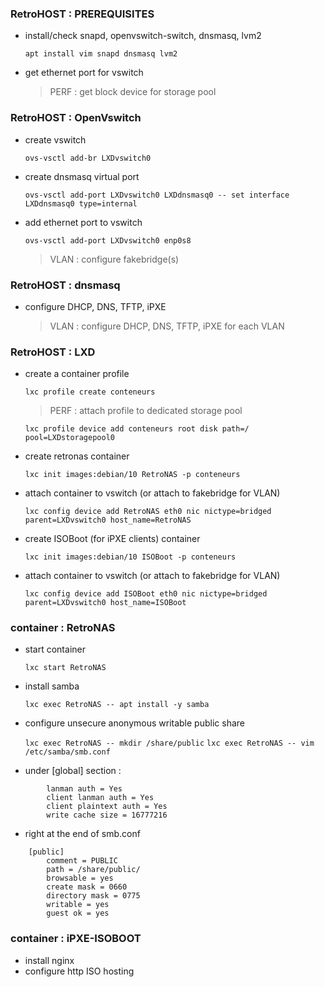 ### RetroHOST : PREREQUISITES

- install/check snapd, openvswitch-switch, dnsmasq, lvm2

	`apt install vim snapd dnsmasq lvm2`
- get ethernet port for vswitch

	> PERF : get block device for storage pool

### RetroHOST : OpenVswitch

- create vswitch
	
	`ovs-vsctl add-br LXDvswitch0`
- create dnsmasq virtual port
	
	`ovs-vsctl add-port LXDvswitch0 LXDdnsmasq0 -- set interface LXDdnsmasq0 type=internal`
- add ethernet port to vswitch
	
	`ovs-vsctl add-port LXDvswitch0 enp0s8`
	
	> VLAN : configure fakebridge(s)

### RetroHOST : dnsmasq

- configure DHCP, DNS, TFTP, iPXE

	> VLAN : configure DHCP, DNS, TFTP, iPXE for each VLAN

### RetroHOST : LXD

- create a container profile
	
	`lxc profile create conteneurs`
	
	> PERF : attach profile to dedicated storage pool
		
	`lxc profile device add conteneurs root disk path=/ pool=LXDstoragepool0`

- create retronas container
	
	`lxc init images:debian/10 RetroNAS -p conteneurs`
- attach container to vswitch (or attach to fakebridge for VLAN)
	
	`lxc config device add RetroNAS eth0 nic nictype=bridged parent=LXDvswitch0 host_name=RetroNAS`

- create ISOBoot (for iPXE clients) container
	
	`lxc init images:debian/10 ISOBoot -p conteneurs`
- attach container to vswitch (or attach to fakebridge for VLAN)
	
	`lxc config device add ISOBoot eth0 nic nictype=bridged parent=LXDvswitch0 host_name=ISOBoot`

### container : RetroNAS

- start container
	
	`lxc start RetroNAS`
- install samba
	
	`lxc exec RetroNAS -- apt install -y samba`
- configure unsecure anonymous writable public share
	
	`lxc exec RetroNAS -- mkdir /share/public`
	`lxc exec RetroNAS -- vim /etc/samba/smb.conf`

- under [global] section :
```
		lanman auth = Yes
		client lanman auth = Yes
		client plaintext auth = Yes
		write cache size = 16777216
```
- right at the end of smb.conf
```
	[public]
		comment = PUBLIC
		path = /share/public/
		browsable = yes
		create mask = 0660
		directory mask = 0775
		writable = yes
		guest ok = yes
```

### container : iPXE-ISOBOOT

- install nginx
- configure http ISO hosting

